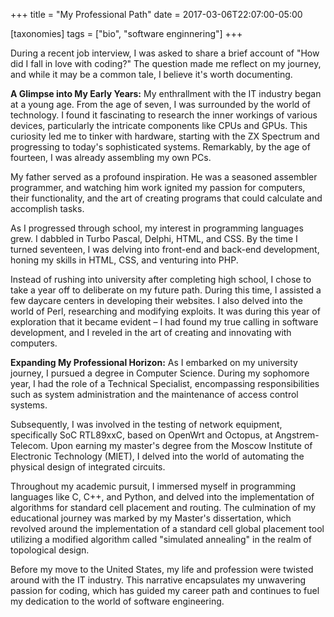 +++
title = "My Professional Path"
date = 2017-03-06T22:07:00-05:00

[taxonomies]
tags = ["bio", "software enginnering"]
+++

During a recent job interview, I was asked to share a brief account of "How did I fall in love with coding?" The question made me reflect on my journey, and while it may be a common tale, I believe it's worth documenting.

**A Glimpse into My Early Years:** My enthrallment with the IT industry began at a young age. From the age of seven, I was surrounded by the world of technology. I found it fascinating to research the inner workings of various devices, particularly the intricate components like CPUs and GPUs. This curiosity led me to tinker with hardware, starting with the ZX Spectrum and progressing to today's sophisticated systems. Remarkably, by the age of fourteen, I was already assembling my own PCs.
<!--more-->

My father served as a profound inspiration. He was a seasoned assembler programmer, and watching him work ignited my passion for computers, their functionality, and the art of creating programs that could calculate and accomplish tasks.

As I progressed through school, my interest in programming languages grew. I dabbled in Turbo Pascal, Delphi, HTML, and CSS. By the time I turned seventeen, I was delving into front-end and back-end development, honing my skills in HTML, CSS, and venturing into PHP.

Instead of rushing into university after completing high school, I chose to take a year off to deliberate on my future path. During this time, I assisted a few daycare centers in developing their websites. I also delved into the world of Perl, researching and modifying exploits. It was during this year of exploration that it became evident – I had found my true calling in software development, and I reveled in the art of creating and innovating with computers.

**Expanding My Professional Horizon:** As I embarked on my university journey, I pursued a degree in Computer Science. During my sophomore year, I had the role of a Technical Specialist, encompassing responsibilities such as system administration and the maintenance of access control systems.

Subsequently, I was involved in the testing of network equipment, specifically SoC RTL89xxC, based on OpenWrt and Octopus, at Angstrem-Telecom. Upon earning my master's degree from the Moscow Institute of Electronic Technology (MIET), I delved into the world of automating the physical design of integrated circuits.

Throughout my academic pursuit, I immersed myself in programming languages like C, C++, and Python, and delved into the implementation of algorithms for standard cell placement and routing. The culmination of my educational journey was marked by my Master's dissertation, which revolved around the implementation of a standard cell global placement tool utilizing a modified algorithm called "simulated annealing" in the realm of topological design.

Before my move to the United States, my life and profession were twisted around with the IT industry. This narrative encapsulates my unwavering passion for coding, which has guided my career path and continues to fuel my dedication to the world of software engineering.
